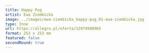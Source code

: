 ```yaml
---
title: Happy Pug
artist: Ewa Ziembicka
image: ../images/ewa-ziembicka_happy-pug_01-ewa-ziembicka.jpg
type: Inne
url: https://allegro.pl/oferta/12974998965
format: 253 x 253 mm
featured: false
secondRound: true
---
```

